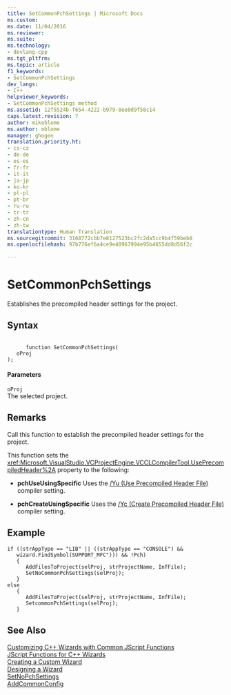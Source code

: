 ```yaml
---
title: SetCommonPchSettings | Microsoft Docs
ms.custom: 
ms.date: 11/04/2016
ms.reviewer: 
ms.suite: 
ms.technology:
- devlang-cpp
ms.tgt_pltfrm: 
ms.topic: article
f1_keywords:
- SetCommonPchSettings
dev_langs:
- C++
helpviewer_keywords:
- SetCommonPchSettings method
ms.assetid: 12f5524b-f654-4222-b979-8ee0d9f58c14
caps.latest.revision: 7
author: mikeblome
ms.author: mblome
manager: ghogen
translation.priority.ht:
- cs-cz
- de-de
- es-es
- fr-fr
- it-it
- ja-jp
- ko-kr
- pl-pl
- pt-br
- ru-ru
- tr-tr
- zh-cn
- zh-tw
translationtype: Human Translation
ms.sourcegitcommit: 3168772cbb7e8127523bc2fc2da5cc9b4f59beb8
ms.openlocfilehash: 97b776ef6a4ce9e40967994e95b4655dd8d56f2c

---
```

# SetCommonPchSettings
Establishes the precompiled header settings for the project.  
  
## Syntax  
  
```  
  
      function SetCommonPchSettings(   
   oProj    
);  
```  
  
#### Parameters  
 `oProj`  
 The selected project.  
  
## Remarks  
 Call this function to establish the precompiled header settings for the project.  
  
 This function sets the <xref:Microsoft.VisualStudio.VCProjectEngine.VCCLCompilerTool.UsePrecompiledHeader%2A> property to the following:  
  
-   **pchUseUsingSpecific** Uses the [/Yu (Use Precompiled Header File)](../build/reference/yu-use-precompiled-header-file.md) compiler setting.  
  
-   **pchCreateUsingSpecific** Uses the [/Yc (Create Precompiled Header File)](../build/reference/yc-create-precompiled-header-file.md) compiler setting.  
  
## Example  
  
```  
if ((strAppType == "LIB" || ((strAppType == "CONSOLE") &&   
   wizard.FindSymbol(SUPPORT_MFC"))) && !Pch)  
   {  
      AddFilesToProject(selProj, strProjectName, InfFile);  
      SetNoCommonPchSettings(selProj);  
   }  
else  
   {  
      AddFilesToProject(selProj, strProjectName, InfFile);  
      SetcommonPchSettings(selProj);  
   }  
```  
  
## See Also  
 [Customizing C++ Wizards with Common JScript Functions](../ide/customizing-cpp-wizards-with-common-jscript-functions.md)   
 [JScript Functions for C++ Wizards](../ide/jscript-functions-for-cpp-wizards.md)   
 [Creating a Custom Wizard](../ide/creating-a-custom-wizard.md)   
 [Designing a Wizard](../ide/designing-a-wizard.md)   
 [SetNoPchSettings](../ide/setnopchsettings.md)   
 [AddCommonConfig](../ide/addcommonconfig.md)


<!--HONumber=Jan17_HO2-->


